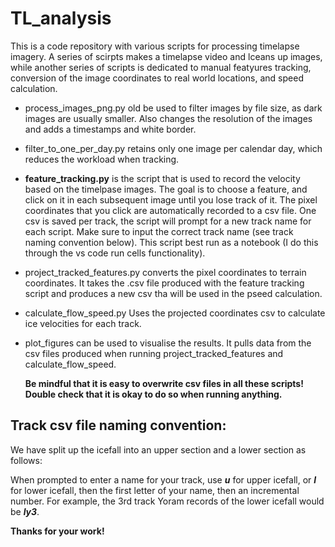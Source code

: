 # TL_analysis
This is a code repository with various scripts for processing timelapse imagery. A series of scirpts makes a timelapse video and lceans up images, while another series of scripts is dedicated to manual featyures tracking, conversion of the image coordinates to real world locations, and speed calculation. 
* process_images_png.py old be used to filter images by file size, as dark images are usually smaller. Also changes the resolution of the images and adds a timestamps and white border.
* filter_to_one_per_day.py retains only one image per calendar day, which reduces the workload when tracking.
  
* **feature_tracking.py** is the script that is used to record the velocity based on the timelpase images. The goal is to choose a feature, and click on it in each subsequent image until you lose track of it. The pixel coordinates that you click are automatically recorded to a csv file. One csv is saved per track, the script will prompt for a new track name for each script. Make sure to input the correct track name (see track naming convention below). This script best run as a notebook (I do this through the vs code run cells functionality).

* project_tracked_features.py converts the pixel coordinates to terrain coordinates. It takes the .csv file produced with the feature tracking script and produces a new csv tha will be used in the pseed calculation.
* calculate_flow_speed.py Uses the projected coordinates csv to calculate ice velocities for each track.
* plot_figures can be used to visualise the results. It pulls data from the csv files produced when running project_tracked_features and calculate_flow_speed.

  **Be mindful that it is easy to overwrite csv files in all these scripts! Double check that it is okay to do so when running anything.**

## Track csv file naming convention:

We have split up the icefall into an upper section and a lower section as follows:
  
When prompted to enter a name for your track, use ***u*** for upper icefall, or ***l*** for lower icefall, then the first letter of your name, then an incremental number. For example, the 3rd track Yoram records of the lower icefall would be ***ly3***. 

**Thanks for your work!**
